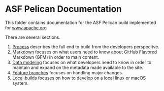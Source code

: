 # ASF Pelican Documentation

This folder contains documentation for the ASF Pelican build implemented for www.apache.org

There are several sections.

1. [Process](process.md) describes the full end to build from the developers perspecitve.
2. [Markdown](markdown.md) focuses on what users need to know about GitHub Flavored Markdown (GFM) in order to main content.
3. [Data modeling](data.md) focuses on what developers need to know in order to maintain and expand on the metadata made available to the site.
4. [Feature branches](branches.md) focuses on handling major changes.
5. [Local builds](builds.md) focuses on how to develop on a local linux or macOS system.
